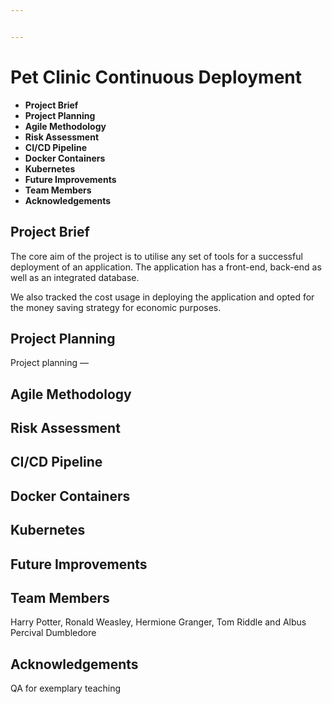 ```yaml
---


---
```


<h1 id="pet-clinic-continuous-deployment">Pet Clinic Continuous Deployment</h1>
<ul>
<li><strong>Project Brief</strong></li>
<li><strong>Project Planning</strong></li>
<li><strong>Agile Methodology</strong></li>
<li><strong>Risk Assessment</strong></li>
<li><strong>CI/CD Pipeline</strong></li>
<li><strong>Docker Containers</strong></li>
<li><strong>Kubernetes</strong></li>
<li><strong>Future Improvements</strong></li>
<li><strong>Team Members</strong></li>
<li><strong>Acknowledgements</strong></li>
</ul>
<h2 id="project-brief">Project Brief</h2>
<p>The core aim of the project is to utilise any set of tools for a successful deployment of an application. The application has a front-end, back-end as well as an integrated database.</p>
<p>We also tracked the cost usage in deploying the application and opted for the money saving strategy for economic purposes.</p>
<h2 id="project-planning">Project Planning</h2>
<p>Project planning —</p>
<h2 id="agile-methodology">Agile Methodology</h2>
<h2 id="risk-assessment">Risk Assessment</h2>
<h2 id="cicd-pipeline">CI/CD Pipeline</h2>
<h2 id="docker-containers">Docker Containers</h2>
<h2 id="kubernetes">Kubernetes</h2>
<h2 id="future-improvements">Future Improvements</h2>
<h2 id="team-members">Team Members</h2>
<p>Harry Potter, Ronald Weasley, Hermione Granger, Tom Riddle and Albus Percival Dumbledore</p>
<h2 id="acknowledgements">Acknowledgements</h2>
<p>QA for exemplary teaching</p>

